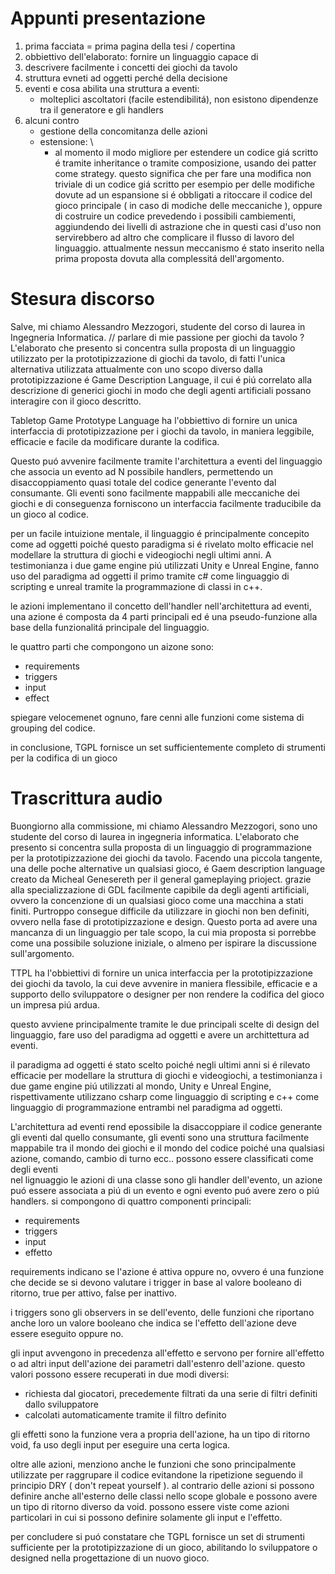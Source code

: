 # Appunti presentazione

1. prima facciata = prima pagina della tesi / copertina
2. obbiettivo dell'elaborato: fornire un linguaggio capace di 
3. descrivere facilmente i concetti dei giochi da tavolo
4. struttura evneti ad oggetti perché della decisione
5. eventi e cosa abilita una struttura a eventi:
    - molteplici ascoltatori (facile estendibilitá), non esistono dipendenze tra il generatore e gli handlers
6. alcuni contro
    - gestione della concomitanza delle azioni
    - estensione: \
      - al momento il modo migliore per estendere un codice giá scritto é tramite inheritance o tramite composizione, usando dei patter come strategy. questo significa che per fare una modifica non triviale di un codice giá scritto per esempio per delle modifiche dovute ad un espansione si é obbligati a ritoccare il codice del gioco principale ( in caso di modiche delle meccaniche ), oppure di costruire un codice prevedendo i possibili cambiementi, aggiundendo dei livelli di astrazione che in questi casi d'uso non servirebbero ad altro che complicare il flusso di lavoro del linguaggio. attualmente nessun meccanismo é stato inserito nella prima proposta dovuta alla complessitá dell'argomento.

# Stesura discorso

Salve, mi chiamo Alessandro Mezzogori, studente del corso di laurea in Ingegneria Informatica.
// parlare di mie passione per giochi da tavolo ? 
L'elaborato che presento si concentra sulla proposta di un linguaggio utilizzato per la prototipizzazione di giochi da tavolo, 
di fatti l'unica alternativa utilizzata attualmente con uno scopo diverso dalla prototipizzazione é Game Description Language, il cui é piú correlato alla descrizione di generici giochi in modo che degli agenti artificiali possano interagire con il gioco descritto.

Tabletop Game Prototype Language ha l'obbiettivo di fornire un unica interfaccia di prototipizzazione per i giochi da tavolo, in maniera 
leggibile, efficacie e facile da modificare durante la codifica.

Questo puó avvenire facilmente tramite l'architettura a eventi del linguaggio che associa un evento ad N possibile handlers, 
permettendo un disaccoppiamento quasi totale del codice generante l'evento dal consumante.
Gli eventi sono facilmente mappabili alle meccaniche dei giochi
e di conseguenza forniscono un interfaccia facilmente traducibile 
da un gioco al codice.

per un facile intuizione mentale, il linguaggio é principalmente concepito come ad oggetti poiché questo paradigma si é rivelato 
molto efficacie nel modellare la struttura di giochi e videogiochi
negli ultimi anni.
A testimonianza i due game engine piú utilizzati Unity e Unreal Engine, fanno uso del paradigma ad oggetti il primo tramite c# come linguaggio di scripting e unreal tramite la programmazione di classi in c++.

le azioni implementano il concetto dell'handler nell'architettura ad eventi, una azione é composta da 4 parti principali ed é una pseudo-funzione alla base della funzionalitá principale del linguaggio.

le quattro parti che compongono un aizone sono:
- requirements
- triggers 
- input
- effect 

spiegare velocemenet ognuno, fare cenni alle funzioni come 
sistema di grouping del codice.

in conclusione, TGPL fornisce un set sufficientemente completo 
di strumenti per la codifica di un gioco 

# Trascrittura audio
Buongiorno alla commissione, mi chiamo Alessandro Mezzogori, sono uno
studente del corso di laurea in ingegneria informatica.
L'elaborato che presento si concentra sulla proposta di un linguaggio
di programmazione per la prototipizzazione dei giochi da tavolo.
Facendo una piccola tangente, una delle poche alternative un qualsiasi gioco, é Gaem description language creato da Micheal Genesereth per il general gameplaying prioject.
grazie alla specializzazione di GDL facilmente capibile da degli agenti artificiali, ovvero la concenzione di un qualsiasi gioco come una macchina a stati finiti. 
Purtroppo consegue difficile da utilizzare in giochi non ben definiti, ovvero nella fase di prototipizzazione e design.
Questo porta ad avere una mancanza di un linguaggio per tale scopo, 
la cui mia proposta si porrebbe come una possibile soluzione iniziale, o almeno per ispirare la discussione sull'argomento.

TTPL ha l'obbiettivi di fornire un unica interfaccia per la  prototipizzazione dei giochi da tavolo, la cui deve avvenire
in maniera flessibile, efficacie e a supporto dello sviluppatore o designer per non rendere la codifica del gioco un impresa piú ardua.

questo avviene principalmente tramite le due principali scelte di design del linguaggio, fare uso del paradigma ad oggetti
e avere un archittettura ad eventi.

il paradigma ad oggetti é stato scelto poiché negli ultimi anni si é rilevato efficacie per modellare la struttura di giochi e videogiochi,
a testimonianza i due game engine piú utilizzati al mondo, Unity e Unreal Engine, rispettivamente utilizzano csharp come linguaggio di scripting 
e c++ come linguaggio di programmazione entrambi nel paradigma ad oggetti.

L'architettura ad eventi rend epossibile la disaccoppiare il codice generante gli eventi dal quello consumante,
gli eventi sono una struttura facilmente mappabile tra il mondo dei giochi e il mondo del codice 
poiché una qualsiasi azione, comando, cambio di turno ecc.. possono essere classificati come degli eventi  
nel lignuaggio le azioni di una classe sono gli handler dell'evento, un azione puó essere associata a piú di un evento e ogni evento
puó avere zero o piú handlers.
si compongono di quattro componenti principali:
- requirements
- triggers
- input 
- effetto

requirements indicano se l'azione é attiva oppure no, ovvero é una funzione che decide se si devono valutare i
trigger in base al valore booleano di ritorno, true per attivo, false per inattivo.

i triggers sono gli observers in se dell'evento, delle funzioni che riportano anche loro un valore booleano
che indica se l'effetto dell'azione deve essere eseguito oppure no.

gli input avvengono in precedenza all'effetto e servono per fornire all'effetto o ad altri input dell'azione
dei parametri dall'estenro dell'azione.
questo valori possono essere recuperati in due modi diversi:
- richiesta dal giocatori, precedemente filtrati da una serie di filtri definiti dallo sviluppatore
- calcolati automaticamente tramite il filtro definito

gli effetti sono la funzione vera a propria dell'azione, ha un tipo di ritorno void, fa uso degli input per 
eseguire una certa logica.

oltre alle azioni, menziono anche le funzioni che sono principalmente utilizzate per raggrupare il codice 
evitandone la ripetizione seguendo il principio DRY ( don't repeat yourself ).
al contrario delle azioni si possono definire anche all'esterno delle classi nello scope globale e possono 
avere un tipo di ritorno diverso da void.
possono essere viste come azioni particolari in cui si possono definire solamente gli input e 
l'effetto.

per concludere si puó constatare che TGPL fornisce un set di strumenti sufficiente per la prototipizzazione di
un gioco, abilitando lo sviluppatore o designed nella progettazione di un nuovo gioco.




